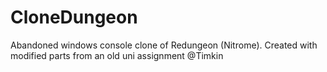 # CloneDungeon
Abandoned windows console clone of Redungeon (Nitrome).
Created with modified parts from an old uni assignment @Timkin
